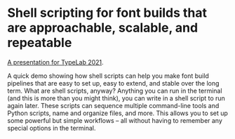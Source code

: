 # Shell scripting for font builds that are approachable, scalable, and repeatable

[A presentation for TypeLab 2021](https://2021.typographics.com/typelab#1188).

A quick demo showing how shell scripts can help you make font build pipelines that are easy to set up, easy to extend, and stable over the long term. What are shell scripts, anyway? Anything you can run in the terminal (and this is more than you might think), you can write in a shell script to run again later. These scripts can sequence multiple command-line tools and Python scripts, name and organize files, and more. This allows you to set up some powerful but simple workflows – all without having to remember any special options in the terminal.
